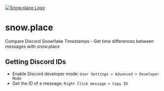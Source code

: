 <div>
    <a href="https://snow.place">
        <img src="https://raw.githubusercontent.com/smuke/snowplace/f45107a12355424c93136341a9fdb16463c3fa1c/src/assets/logo.svg" alt="Snow.place Logo"/>
    </a>
</div>

# snow.place

Compare Discord Snowflake Timestamps - Get time differences between messages with snow.place

## Getting Discord IDs

-   Enable Discord developer mode:
    `User Settings > Advanced > Developer Mode`
-   Get the ID of a message:
    `Right Click message > Copy ID`
